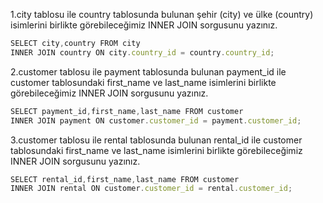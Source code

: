1.city tablosu ile country tablosunda bulunan şehir (city) ve ülke (country) isimlerini birlikte görebileceğimiz INNER JOIN sorgusunu yazınız.

```javascript
SELECT city,country FROM city
INNER JOIN country ON city.country_id = country.country_id;
```

2.customer tablosu ile payment tablosunda bulunan payment_id ile customer tablosundaki first_name ve last_name isimlerini birlikte görebileceğimiz INNER JOIN sorgusunu yazınız.
```javascript
SELECT payment_id,first_name,last_name FROM customer
INNER JOIN payment ON customer.customer_id = payment.customer_id;
```
3.customer tablosu ile rental tablosunda bulunan rental_id ile customer tablosundaki first_name ve last_name isimlerini birlikte görebileceğimiz INNER JOIN sorgusunu yazınız.

```javascript
SELECT rental_id,first_name,last_name FROM customer
INNER JOIN rental ON customer.customer_id = rental.customer_id;
```

